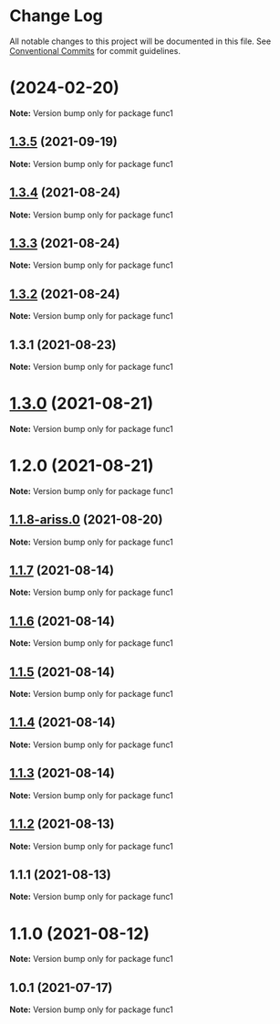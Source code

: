 # Change Log

All notable changes to this project will be documented in this file.
See [Conventional Commits](https://conventionalcommits.org) for commit guidelines.

# [](https://github.com/yurikrupnik/mussia8/compare/func1@1.3.5...func1@) (2024-02-20)

**Note:** Version bump only for package func1





## [1.3.5](https://github.com/yurikrupnik/mussia8/compare/func1@1.3.4...func1@1.3.5) (2021-09-19)

**Note:** Version bump only for package func1





## [1.3.4](https://github.com/yurikrupnik/mussia8/compare/func1@1.3.3...func1@1.3.4) (2021-08-24)

**Note:** Version bump only for package func1





## [1.3.3](https://github.com/yurikrupnik/mussia8/compare/func1@1.3.2...func1@1.3.3) (2021-08-24)

**Note:** Version bump only for package func1





## [1.3.2](https://github.com/yurikrupnik/mussia8/compare/func1@1.3.1...func1@1.3.2) (2021-08-24)

**Note:** Version bump only for package func1





## 1.3.1 (2021-08-23)

**Note:** Version bump only for package func1





# [1.3.0](https://github.com/yurikrupnik/mussia8/compare/func1@1.2.0...func1@1.3.0) (2021-08-21)

**Note:** Version bump only for package func1





# 1.2.0 (2021-08-21)

**Note:** Version bump only for package func1





## [1.1.8-ariss.0](https://github.com/yurikrupnik/mussia8/compare/func1@1.1.7...func1@1.1.8-ariss.0) (2021-08-20)

**Note:** Version bump only for package func1





## [1.1.7](https://github.com/yurikrupnik/mussia8/compare/func1@1.1.6...func1@1.1.7) (2021-08-14)

**Note:** Version bump only for package func1





## [1.1.6](https://github.com/yurikrupnik/mussia8/compare/func1@1.1.5...func1@1.1.6) (2021-08-14)

**Note:** Version bump only for package func1





## [1.1.5](https://github.com/yurikrupnik/mussia8/compare/func1@1.1.4...func1@1.1.5) (2021-08-14)

**Note:** Version bump only for package func1





## [1.1.4](https://github.com/yurikrupnik/mussia8/compare/func1@1.1.3...func1@1.1.4) (2021-08-14)

**Note:** Version bump only for package func1





## [1.1.3](https://github.com/yurikrupnik/mussia8/compare/func1@1.1.2...func1@1.1.3) (2021-08-14)

**Note:** Version bump only for package func1





## [1.1.2](https://github.com/yurikrupnik/mussia8/compare/func1@1.1.1...func1@1.1.2) (2021-08-13)

**Note:** Version bump only for package func1





## 1.1.1 (2021-08-13)

**Note:** Version bump only for package func1





# 1.1.0 (2021-08-12)

**Note:** Version bump only for package func1





## 1.0.1 (2021-07-17)

**Note:** Version bump only for package func1
